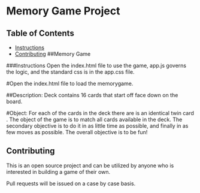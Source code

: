 # Memory Game Project

## Table of Contents

* [Instructions](#instructions)
* [Contributing](#contributing)
##Memory Game

###Instructions
 Open the index.html file to use the game, app.js governs the logic, and the standard css is in the app.css file.

#Open the index.html file to load the memorygame.

##Description:
Deck contains 16 cards that start off face down on the board.

#Object: For each of the cards in the deck there are is an identical twin card . The object of the game is to match all cards available in the deck. The secondary objective is to do it in as little time as possible, and finally in as few moves as possible. The overall objective is to be fun!

## Contributing
This is an open source project and can be utilized by anyone who is interested in building a game of their own.

Pull requests will be issued on a case by case basis.
